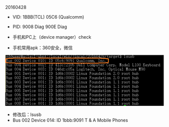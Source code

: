 20160428
* VID: 1BBB(TCL)   05C6 (Qualcomm)
* PID: 9008 Diag   900E Diag
* 手机和PC上（device manager）check

* 手机常用apk：360安全，微信

![lsusb](./pic/lsusb-qc.png)


* 修改后：lsusb
* Bus 002 Device 014: ID 1bbb:9091 T & A Mobile Phones
